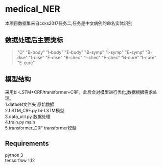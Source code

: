 # medical_NER
本项目数据集来自ccks2017任务二,任务是中文病例的命名实体识别
## 数据处理后主要类标
>"O"
>"B-body"
>"I-body"
>"E-body"
>"B-symp"
>"I-symp"
>"E-symp"
>"B-dise"
>"I-dise"
>"E-dise"
>"B-chec"
>"I-chec"
>"E-chec"
>"B-cure"
>"I-cure"
>"E-cure"
## 模型结构
采用bi-LSTM+CRF/transformer+CRF，此后会对模型进行优化,数据根据需求处理。<br>
1.dataset文件夹 原始数据<br>
2.LSTM_CRF.py bi-LSTM模型<br>
3.data_util.py 数据处理<br>
4.train.py main<br>
5.transformer_CRF transformer模型
## Requirements
python 3<br>
tensorflow 1.12
